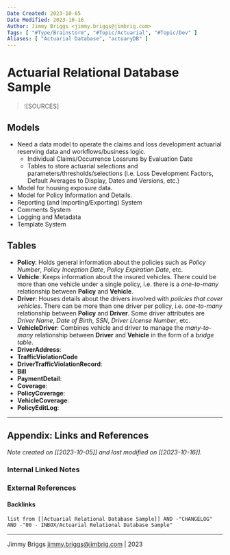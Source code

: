 ```yaml
---
Date Created: 2023-10-05
Date Modified: 2023-10-16
Author: Jimmy Briggs <jimmy.briggs@jimbrig.com>
Tags: [ "#Type/Brainstorm", "#Topic/Actuarial", "#Topic/Dev" ]
Aliases: [ "Actuarial Database", "actuaryDB" ]
---
```


# Actuarial Relational Database Sample

> ![SOURCES]
> 

## Models

- Need a data model to operate the claims and loss development actuarial reserving data and workflows/business logic.
	- Individual Claims/Occurrence Lossruns by Evaluation Date
	- Tables to store actuarial selections and parameters/thresholds/selections (i.e. Loss Development Factors, Default Averages to Display, Dates and Versions, etc.) 
- Model for housing exposure data.
- Model for Policy Information and Details.
- Reporting (and Importing/Exporting) System
- Comments System
- Logging and Metadata
- Template System

## Tables

- **Policy**: Holds general information about the policies such as *Policy Number*, *Policy Inception Date*, *Policy Expiration Date*, etc.
- **Vehicle**: Keeps information about the insured vehicles. There could be more than one vehicle under a single policy, i.e. there is a *one-to-many* relationship between **Policy** and **Vehicle**.
- **Driver**: Houses details about the drivers involved with *policies that cover vehicles*. There can be more than one driver per policy, i.e. *one-to-many* relationship between **Policy** and **Driver**. Some driver attributes are *Driver Name*, *Date of Birth*, *SSN*, *Driver License Number*, etc.
- **VehicleDriver**: Combines vehicle and driver to manage the *many-to-many* relationship between **Driver** and **Vehicle** in the form of a *bridge table*. 
- **DriverAddress**:
- **TrafficViolationCode**
- **DriverTrafficViolationRecord**:
- **Bill**
- **PaymentDetail**:
- **Coverage**:
- **PolicyCoverage**:
- **VehicleCoverage**:
- **PolicyEditLog**:




***

## Appendix: Links and References

*Note created on [[2023-10-05]] and last modified on [[2023-10-16]].*

### Internal Linked Notes

### External References

#### Backlinks

```dataview
list from [[Actuarial Relational Database Sample]] AND -"CHANGELOG" AND -"00 - INBOX/Actuarial Relational Database Sample"
```


***

Jimmy Briggs <jimmy.briggs@jimbrig.com> | 2023